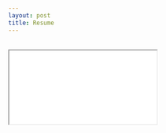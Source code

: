 ```yaml
---
layout: post
title: Resume
---
```


<br>
<!-- <object data="./files/Online_Resume.pdf" type="application/pdf" width="100%" height="1150px">
    <embed src="./files/Online_Resume.pdf">
        <p>This browser does not support PDFs. Please download the PDF to view it: <a href="./files/Online_Resume.pdf">Download PDF</a>.</p>
    </embed>
</object> -->

<!-- <iframe src="./files/Online_Resume.pdf#view=fitH" title="Resume" width="100%" height="1150px" > -->
<!-- <meta name="viewport" content="width=device-width, initial-scale=2" /> -->

<!-- <html>
  <body>
    <iframe src="./files/Online_Resume.pdf" title="Resume" width="100%" height="1150px" >
    <p>This browser does not support PDFs. Please download the PDF to view it: <a href="./files/Online_Resume.pdf">Download PDF</a>.</p>
    </iframe>
  </body>
</html> -->

<div class = "resume-container">
    <iframe src="./files/Online_Resume.pdf" title="Resume" >
    </iframe>
</div>

<!-- width="100%" height="1150px"  -->